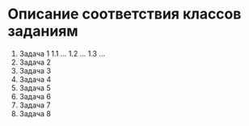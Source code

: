 # Описание соответствия классов заданиям

1. Задача 1
   1.1 ...
   1.2 ...
   1.3 ...
2. Задача 2
3. Задача 3
4. Задача 4
5. Задача 5
6. Задача 6
7. Задача 7
8. Задача 8